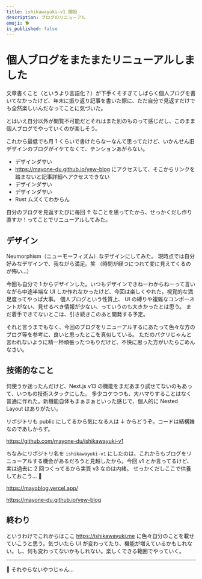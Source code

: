 ```yaml
---
title: ishikawayuki-v1 開設
description: ブログのリニューアル
emoji: 🐕
is_published: false
---
```


# 個人ブログをまたまたリニューアルしました

文章書くこと（というより言語化？）が下手くそすぎてしばらく個人ブログを書いてなかったけど、年末に振り返り記事を書いた際に、ただ自分で見返すだけでも全然楽しいんだなってことに気づいた。

とはいえ自分以外が閲覧不可能だとそれはまた別のものって感じだし、このまま個人ブログでやっていくのが楽しそう。

これから最低でも月 1 くらいで書けたらなーなんて思ってたけど、いかんせん旧デザインのブログがイケてなくて、テンションあがらない。

- デザインダサい
- https://mayone-du.github.io/yew-blog にアクセスして、そこからリンクを踏まないと記事詳細へアクセスできない
- デザインダサい
- デザインダサい
- Rust ムズくてわからん

自分のブログを見返すたびに毎回 ↑ なことを思ってたから、せっかくだし作り直すか！ってことでリニューアルしてみた。

## デザイン

Neumorphism（ニューモーフィズム）なデザインにしてみた。
現時点では自分好みなデザインで、我ながら満足。笑 （時間が経つにつれて変に見えてくるのが怖い...）

今回も自分で 1 からデザインした。いつもデザインできねーわからねーって言いながら中途半端な UI しか作れなかったけど、今回は楽しくやれた。視覚的な満足度ってやっぱ大事。
個人ブログという性質上、 UI の縛りや複雑なコンポーネントがない、見せるべき情報が少ない、っていうのも大きかったとは思う。
まだ着手できてないとこは、引き続きこのあと開発する予定。

それと言うまでもなく、今回のブログをリニューアルするにあたって色々な方のブログ等を参考に、良いと思ったとこを真似している。
ただのパクリじゃんと言われないように精一杯頑張ったつもりだけど、不快に思った方がいたらごめんなさい。

## 技術的なこと

何使うか迷ったんだけど、Next.js v13 の機能をまだあまり試せてないのもあって、いつもの技術スタックにした。
多少コケつつも、大ハマりすることはなく普通に作れた。新機能自体もまぁまぁといった感じで、個人的に Nested Layout はありがたい。

リポジトリも public にしてるから気になる人は ↓ からどうぞ。コードは結構雑なのであしからず。

https://github.com/mayone-du/ishikawayuki-v1

ちなみにリポジトリ名を `ishikawayuki-v1` にしたのは、これからもブログをリニューアルする機会があるだろうと見越したから。今回 v1 とか言ってるけど、実は過去に 2 回つくってるから実質 v3 なのは内緒。
せっかくだしここで供養しておこう... 🙏

https://mayoblog.vercel.app/

https://mayone-du.github.io/yew-blog

## 終わり

というわけでこれからはここ https://ishikawayuki.me に色々自分のことを載せていこうと思う。気づいたら UI が変わってたり、機能が増えているかもしれない。し、何も変わってないかもしれない。楽しくできる範囲でやっていく。

---

🥱 それやらないやつじゃん...
